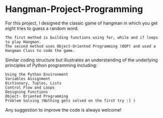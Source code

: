 # Hangman-Project-Programming
  For this project, I designed the classic game of hangman in which you get eight tries to guess a random word. 
  
    The first method is building functions using for, while and if loops to play Hangman.
    The second method uses Object-Oriented Programming (OOP) and used a Hangman Class to code the game.

Similar coding structure but illustrates an understanding of the underlying principles of Python programming including:

    Using the Python Environment
    Variables Assignment
    Dictionary, Tuples, Lists
    Control Flow and Loops
    Designing Functions
    Object- Oriented Programming
    Problem Solving (Nothing gets solved on the first try :] )

Any suggestion to improve the code is always welcome!

